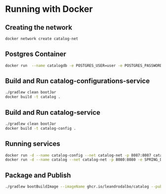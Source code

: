 # Running with Docker

## Creating the network

```bash
docker network create catalog-net
```

## Postgres Container
```bash
docker run  --name catalogdb -e POSTGRES_USER=user -e POSTGRES_PASSWORD=password -e POSTGRES_DB=catalog -p 5432:5432 --net catalog-net postgres:14.4
```

## Build and Run catalog-configurations-service
```bash
./gradlew clean bootJar
docker build -t catalog .
```

## Build and Run catalog-service 
```bash
./gradlew clean bootJar
docker build -t catalog-config .

```

## Running services
```bash
docker run -d --name catalog-config --net catalog-net -p 8087:8087 catalog-config
docker run -d --name catalog --net catalog-net -p 8080:8080 -e SPRING_DATASOURCE_URL=jdbc:postgresql://catalogdb:5432/catalog -e SPRING_PROFILES_ACTIVE=dev catalog
```

## Package and Publish
```bash
./gradlew bootBuildImage --imageName ghcr.io/leandrodalbo/catalog --publishImage --P registryUrl=ghcr.io --P registryUsername=<> --P registryToken=<>  
```
